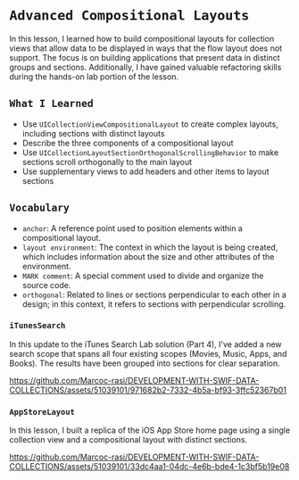 # `Advanced Compositional Layouts`

In this lesson, I learned how to build compositional layouts for collection views that allow data to be displayed in ways that the flow layout does not support. The focus is on building applications that present data in distinct groups and sections. Additionally, I have gained valuable refactoring skills during the hands-on lab portion of the lesson.

## `What I Learned`

- Use `UICollectionViewCompositionalLayout` to create complex layouts, including sections with distinct layouts
- Describe the three components of a compositional layout
- Use `UICollectionLayoutSectionOrthogonalScrollingBehavior` to make sections scroll orthogonally to the main layout
- Use supplementary views to add headers and other items to layout sections



## `Vocabulary`
- `anchor`: A reference point used to position elements within a compositional layout.
- `layout environment`: The context in which the layout is being created, which includes information about the size and other attributes of the environment.
- `MARK comment`: A special comment used to divide and organize the source code.
- `orthogonal`: Related to lines or sections perpendicular to each other in a design; in this context, it refers to sections with perpendicular scrolling.

### `iTunesSearch`

In this update to the iTunes Search Lab solution (Part 4), I've added a new search scope that spans all four existing scopes (Movies, Music, Apps, and Books). The results have been grouped into sections for clear separation.

https://github.com/Marcoc-rasi/DEVELOPMENT-WITH-SWIF-DATA-COLLECTIONS/assets/51039101/971682b2-7332-4b5a-bf93-3ffc52367b01


### `AppStoreLayout`

In this lesson, I built a replica of the iOS App Store home page using a single collection view and a compositional layout with distinct sections.

https://github.com/Marcoc-rasi/DEVELOPMENT-WITH-SWIF-DATA-COLLECTIONS/assets/51039101/33dc4aa1-04dc-4e6b-bde4-1c3bf5b19e08


